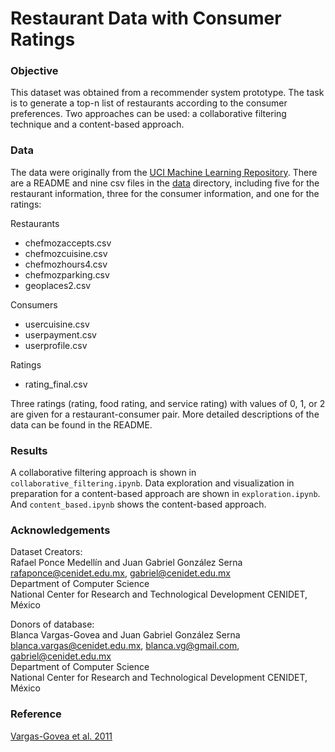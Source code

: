 # Restaurant Data with Consumer Ratings
### Objective
This dataset was obtained from a recommender system prototype. The task is to generate a top-n list of restaurants according to the consumer preferences. Two approaches can be used: a collaborative filtering technique and a content-based approach. 

### Data
The data were originally from the [UCI Machine Learning Repository](https://archive.ics.uci.edu/ml/datasets/Restaurant+%26+consumer+data). There are a README and nine csv files in the [data](data/) directory, including five for the restaurant information, three for the consumer information, and one for the ratings:

Restaurants
- chefmozaccepts.csv
- chefmozcuisine.csv
- chefmozhours4.csv
- chefmozparking.csv
- geoplaces2.csv

Consumers
- usercuisine.csv
- userpayment.csv
- userprofile.csv

Ratings
- rating_final.csv

Three ratings (rating, food rating, and service rating) with values of 0, 1, or 2 are given for a restaurant-consumer pair. More detailed descriptions of the data can be found in the README.

### Results

A collaborative filtering approach is shown in ``collaborative_filtering.ipynb``. Data exploration and visualization in preparation for a content-based approach are shown in ``exploration.ipynb``. And ``content_based.ipynb`` shows the content-based approach.

### Acknowledgements
Dataset Creators:
<br> 
Rafael Ponce Medellín and Juan Gabriel González Serna
<br> 
rafaponce@cenidet.edu.mx, gabriel@cenidet.edu.mx
<br> 
Department of Computer Science
<br> 
National Center for Research and Technological Development CENIDET, México
<br> 

Donors of database:
<br> 
Blanca Vargas-Govea and Juan Gabriel González Serna
<br> 
blanca.vargas@cenidet.edu.mx, blanca.vg@gmail.com, gabriel@cenidet.edu.mx
<br> 
Department of Computer Science
<br> 
National Center for Research and Technological Development CENIDET, México

### Reference
[Vargas-Govea et al. 2011](http://ceur-ws.org/Vol-791/paper8.pdf)

